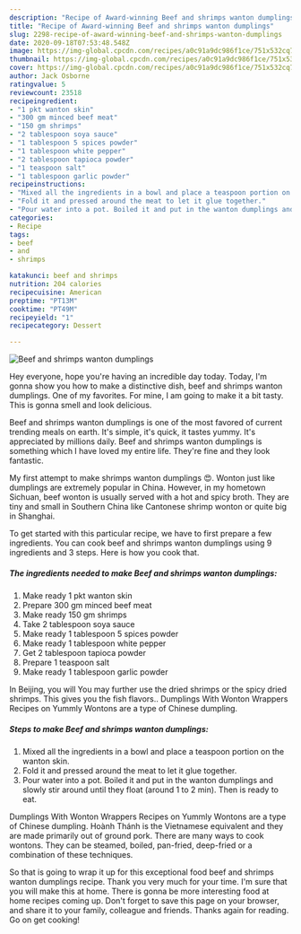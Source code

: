 ```yaml
---
description: "Recipe of Award-winning Beef and shrimps wanton dumplings"
title: "Recipe of Award-winning Beef and shrimps wanton dumplings"
slug: 2298-recipe-of-award-winning-beef-and-shrimps-wanton-dumplings
date: 2020-09-18T07:53:48.548Z
image: https://img-global.cpcdn.com/recipes/a0c91a9dc986f1ce/751x532cq70/beef-and-shrimps-wanton-dumplings-recipe-main-photo.jpg
thumbnail: https://img-global.cpcdn.com/recipes/a0c91a9dc986f1ce/751x532cq70/beef-and-shrimps-wanton-dumplings-recipe-main-photo.jpg
cover: https://img-global.cpcdn.com/recipes/a0c91a9dc986f1ce/751x532cq70/beef-and-shrimps-wanton-dumplings-recipe-main-photo.jpg
author: Jack Osborne
ratingvalue: 5
reviewcount: 23518
recipeingredient:
- "1 pkt wanton skin"
- "300 gm minced beef meat"
- "150 gm shrimps"
- "2 tablespoon soya sauce"
- "1 tablespoon 5 spices powder"
- "1 tablespoon white pepper"
- "2 tablespoon tapioca powder"
- "1 teaspoon salt"
- "1 tablespoon garlic powder"
recipeinstructions:
- "Mixed all the ingredients in a bowl and place a teaspoon portion on the wanton skin."
- "Fold it and pressed around the meat to let it glue together."
- "Pour water into a pot. Boiled it and put in the wanton dumplings and slowly stir around until they float (around 1 to 2 min). Then is ready to eat."
categories:
- Recipe
tags:
- beef
- and
- shrimps

katakunci: beef and shrimps 
nutrition: 204 calories
recipecuisine: American
preptime: "PT13M"
cooktime: "PT49M"
recipeyield: "1"
recipecategory: Dessert

---
```



![Beef and shrimps wanton dumplings](https://img-global.cpcdn.com/recipes/a0c91a9dc986f1ce/751x532cq70/beef-and-shrimps-wanton-dumplings-recipe-main-photo.jpg)

Hey everyone, hope you're having an incredible day today. Today, I'm gonna show you how to make a distinctive dish, beef and shrimps wanton dumplings. One of my favorites. For mine, I am going to make it a bit tasty. This is gonna smell and look delicious.

Beef and shrimps wanton dumplings is one of the most favored of current trending meals on earth. It's simple, it's quick, it tastes yummy. It's appreciated by millions daily. Beef and shrimps wanton dumplings is something which I have loved my entire life. They're fine and they look fantastic.

My first attempt to make shrimps wanton dumplings 😍. Wonton just like dumplings are extremely popular in China. However, in my hometown Sichuan, beef wonton is usually served with a hot and spicy broth. They are tiny and small in Southern China like Cantonese shrimp wonton or quite big in Shanghai.


To get started with this particular recipe, we have to first prepare a few ingredients. You can cook beef and shrimps wanton dumplings using 9 ingredients and 3 steps. Here is how you cook that.

<!--inarticleads1-->

##### The ingredients needed to make Beef and shrimps wanton dumplings:

1. Make ready 1 pkt wanton skin
1. Prepare 300 gm minced beef meat
1. Make ready 150 gm shrimps
1. Take 2 tablespoon soya sauce
1. Make ready 1 tablespoon 5 spices powder
1. Make ready 1 tablespoon white pepper
1. Get 2 tablespoon tapioca powder
1. Prepare 1 teaspoon salt
1. Make ready 1 tablespoon garlic powder


In Beijing, you will You may further use the dried shrimps or the spicy dried shrimps. This gives you the fish flavors.. Dumplings With Wonton Wrappers Recipes on Yummly Wontons are a type of Chinese dumpling. 

<!--inarticleads2-->

##### Steps to make Beef and shrimps wanton dumplings:

1. Mixed all the ingredients in a bowl and place a teaspoon portion on the wanton skin.
1. Fold it and pressed around the meat to let it glue together.
1. Pour water into a pot. Boiled it and put in the wanton dumplings and slowly stir around until they float (around 1 to 2 min). Then is ready to eat.


Dumplings With Wonton Wrappers Recipes on Yummly Wontons are a type of Chinese dumpling. Hoành Thánh is the Vietnamese equivalent and they are made primarily out of ground pork. There are many ways to cook wontons. They can be steamed, boiled, pan-fried, deep-fried or a combination of these techniques. 

So that is going to wrap it up for this exceptional food beef and shrimps wanton dumplings recipe. Thank you very much for your time. I'm sure that you will make this at home. There is gonna be more interesting food at home recipes coming up. Don't forget to save this page on your browser, and share it to your family, colleague and friends. Thanks again for reading. Go on get cooking!

